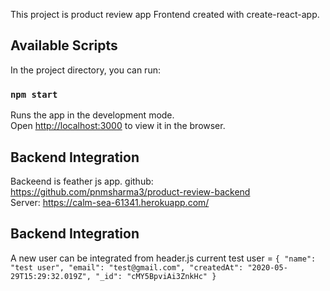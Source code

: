 This project is product review  app Frontend created with create-react-app.


## Available Scripts

In the project directory, you can run:

### `npm start`

Runs the app in the development mode.<br />
Open [http://localhost:3000](http://localhost:3000) to view it in the browser.


## Backend Integration

Backeend is feather js app.
github: https://github.com/pnmsharma3/product-review-backend
<br/>
Server: https://calm-sea-61341.herokuapp.com/


## Backend Integration
A new user can be integrated from header.js
current test user =
`
{
            "name": "test user",
            "email": "test@gmail.com",
            "createdAt": "2020-05-29T15:29:32.019Z",
            "_id": "cMY5BpviAi3ZnkHc"
}
        `
